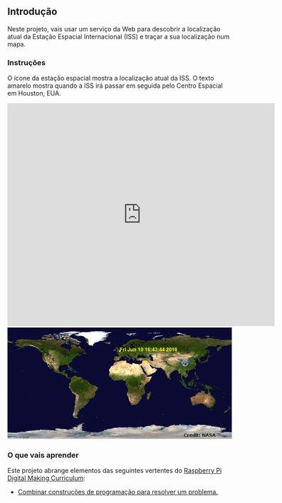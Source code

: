 ## Introdução

Neste projeto, vais usar um serviço da Web para descobrir a localização atual da Estação Espacial Internacional (ISS) e traçar a sua localização num mapa.

### Instruções

O ícone da estação espacial mostra a localização atual da ISS. O texto amarelo mostra quando a ISS irá passar em seguida pelo Centro Espacial em Houston, EUA.

<div class="trinket">
  <iframe src="https://trinket.io/embed/python/b95851338c?outputOnly=true&start=result" width="600" height="500" frameborder="0" marginwidth="0" marginheight="0" allowfullscreen>
  </iframe>
  <img src="images/iss-final.png">
</div>

### O que vais aprender

Este projeto abrange elementos das seguintes vertentes do [Raspberry Pi Digital Making Curriculum](http://rpf.io/curriculum):

+ [Combinar construções de programação para resolver um problema.](https://www.raspberrypi.org/curriculum/programming/builder)